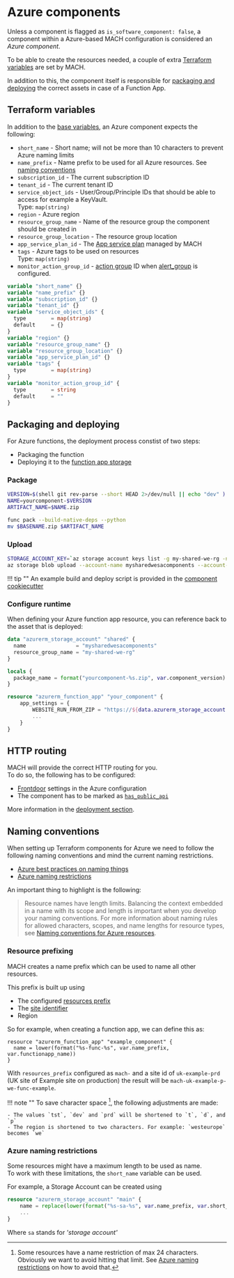 # Azure components

Unless a component is flagged as `is_software_component: false`, a component within a Azure-based MACH configuration is considered an *Azure component*.

To be able to create the resources needed, a couple of extra [Terraform variables](#terraform-variables) are set by MACH.

In addition to this, the component itself is responsible for [packaging and deploying](#packaging-and-deploying) the correct assets in case of a Function App.

## Terraform variables

In addition to the [base variables](./index.md#required-variables), an Azure component expects the following:

- `short_name` - Short name; will not be more than 10 characters to prevent Azure naming limits
- `name_prefix` - Name prefix to be used for all Azure resources. See [naming conventions](#nmaing-conventions)
- `subscription_id` - The current subscription ID
- `tenant_id` - The current tenant ID
- `service_object_ids` - User/Group/Principle IDs that should be able to access for example a KeyVault.  
Type: `map(string)`
- `region` - Azure region
- `resource_group_name` - Name of the resource group the component should be created in
- `resource_group_location` - The resource group location
- `app_service_plan_id` - The [App service plan](../deployment/azure.md#app-service-plan) managed by MACH
- `tags` - Azure tags to be used on resources  
  Type: `map(string)`
- `monitor_action_group_id` - [action group](../deployment/azure.md#action-groups) ID when [alert_group](../syntax.md#azure) is configured.

```terraform
variable "short_name" {}
variable "name_prefix" {}
variable "subscription_id" {}
variable "tenant_id" {}
variable "service_object_ids" {
  type        = map(string)
  default     = {}
}
variable "region" {}
variable "resource_group_name" {}
variable "resource_group_location" {}
variable "app_service_plan_id" {}
variable "tags" {
  type        = map(string)
}
variable "monitor_action_group_id" {
  type        = string
  default     = ""
}
```

## Packaging and deploying

For Azure functions, the deployment process constist of two steps:

- Packaging the function
- Deploying it to the [function app storage](../prerequisites/azure.md#create-function-app-storage)

### Package
```bash
VERSION=$(shell git rev-parse --short HEAD 2>/dev/null || echo "dev" )
NAME=yourcomponent-$VERSION
ARTIFACT_NAME=$NAME.zip

func pack --build-native-deps --python
mv $BASENAME.zip $ARTIFACT_NAME
```

### Upload
```bash
STORAGE_ACCOUNT_KEY=`az storage account keys list -g my-shared-we-rg -n mysharedwesacomponents --query [0].value -o tsv`
az storage blob upload --account-name mysharedwesacomponents --account-key $STORAGE_ACCOUNT_KEY -c code -f yourcomponent-0.1.0.zip -n yourcomponent-0.1.0.zip
```

!!! tip ""
    An example build and deploy script is provided in the [component cookiecutter](https://git.labdigital.nl/mach/component-cookiecutter)


### Configure runtime
When defining your Azure function app resource, you can reference back to the asset that is deployed:

```terraform
data "azurerm_storage_account" "shared" {
  name                = "mysharedwesacomponents"
  resource_group_name = "my-shared-we-rg"
}

locals {
  package_name = format("yourcomponent-%s.zip", var.component_version)
}

resource "azurerm_function_app" "your_component" {
    app_settings = {
        WEBSITE_RUN_FROM_ZIP = "https://${data.azurerm_storage_account.shared.name}.blob.core.windows.net/code/${local.package_name}${data.azurerm_storage_account_blob_container_sas.code_access.sas}"
        ...
    }
}
```
## HTTP routing

MACH will provide the correct HTTP routing for you.  
To do so, the following has to be configured:

- [Frontdoor](../syntax.md#front_door) settings in the Azure configuration
- The component has to be marked as [`has_public_api`](../syntax.md#components)

More information in the [deployment section](../deployment/azure.md#http-routing).

## Naming conventions

When setting up Terraform components for Azure we need to follow the following naming conventions and mind the current naming restrictions.

- [Azure best practices on naming things](https://docs.microsoft.com/en-us/azure/cloud-adoption-framework/ready/azure-best-practices/naming-and-tagging)
- [Azure naming restrictions](https://docs.microsoft.com/en-us/azure/azure-resource-manager/management/resource-name-rules)

An important thing to highlight is the following:

> Resource names have length limits. Balancing the context embedded in a name with its scope and length is important when you develop your naming conventions. For more information about naming rules for allowed characters, scopes, and name lengths for resource types, see [Naming conventions for Azure resources](https://docs.microsoft.com/en-us/azure/azure-resource-manager/management/resource-name-rules).


### Resource prefixing

MACH creates a name prefix which can be used to name all other resources.

This prefix is built up using

- The configured [resources prefix](../syntax.md#azure)
- The [site identifier](../#syntax.md#sites)
- Region

So for example, when creating a function app, we can define this as:

```
resource "azurerm_function_app" "example_component" {
  name = lower(format("%s-func-%s", var.name_prefix, var.functionapp_name))
}
```

With `resources_prefix` configured as `mach-` and a site id of `uk-example-prd` (UK site of Example site on production) the result will be `mach-uk-example-p-we-func-example`.

!!! note ""
    To save character space [^1], the following adjustments are made:

    - The values `tst`, `dev` and `prd` will be shortened to `t`, `d`, and `p`
    - The region is shortened to two characters. For example: `westeurope` becomes `we`


### Azure naming restrictions

Some resources might have a maximum length to be used as name.  
To work with these limitations, the `short_name` variable can be used.

For example, a Storage Account can be created using

```terraform
resource "azurerm_storage_account" "main" {
    name = replace(lower(format("%s-sa-%s", var.name_prefix, var.short_name)), "-", "")
    ...
}
```

Where `sa` stands for *'storage account'*

[^1]: Some resources have a name restriction of max 24 characters. Obviously we want to avoid hitting that limit. See [Azure naming restrictions](#azure-naming-restrictions) on how to avoid that.